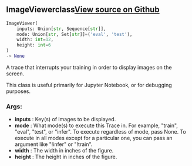 ## ImageViewer<span class="tag">class</span><a class="sourcelink" href=https://github.com/fastestimator/fastestimator/blob/r1.0/fastestimator/trace/io/image_viewer.py/#L25-L59>View source on Github</a>
```python
ImageViewer(
	inputs: Union[str, Sequence[str]],
	mode: Union[str, Set[str]]=('eval', 'test'),
	width: int=12,
	height: int=6
)
-> None
```
A trace that interrupts your training in order to display images on the screen.

This class is useful primarily for Jupyter Notebook, or for debugging purposes.


<h3>Args:</h3>

* **inputs** :  Key(s) of images to be displayed.
* **mode** :  What mode(s) to execute this Trace in. For example, "train", "eval", "test", or "infer". To execute        regardless of mode, pass None. To execute in all modes except for a particular one, you can pass an argument        like "!infer" or "!train".
* **width** :  The width in inches of the figure.
* **height** :  The height in inches of the figure.




